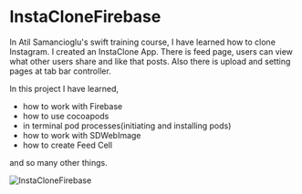 # InstaCloneFirebase

In Atil Samancioglu's swift training course, I have learned how to clone Instagram. I created an InstaClone App. There is feed page, users can view what other users share and like that posts. Also there is upload and setting pages at tab bar controller.

In this project I have learned,

- how to work with Firebase
- how to use cocoapods 
- in terminal pod processes(initiating and installing pods)
- how to work with SDWebImage
- how to create Feed Cell

and so many other things.

![InstaCloneFirebase](https://user-images.githubusercontent.com/103364929/184451113-764d8425-e4f9-4a1f-ac98-1a46c38c49c1.gif)
